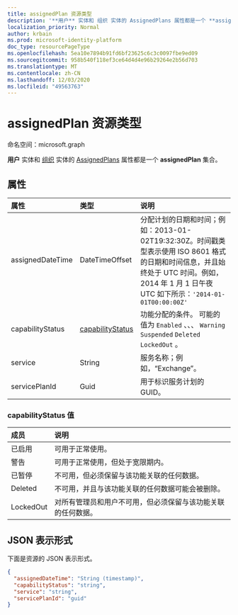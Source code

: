 ```yaml
---
title: assignedPlan 资源类型
description: '**用户** 实体和 组织 实体的 AssignedPlans 属性都是一个 **assignedPlan** 集合。'
localization_priority: Normal
author: krbain
ms.prod: microsoft-identity-platform
doc_type: resourcePageType
ms.openlocfilehash: 5ea10e7894b91fd6bf23625c6c3c0097fbe9ed09
ms.sourcegitcommit: 958b540f118ef3ce64d4d4e96b29264e2b56d703
ms.translationtype: MT
ms.contentlocale: zh-CN
ms.lasthandoff: 12/03/2020
ms.locfileid: "49563763"
---
```

# <a name="assignedplan-resource-type"></a>assignedPlan 资源类型

命名空间：microsoft.graph

**用户** 实体和 [组织](user.md) 实体的 [AssignedPlans](organization.md) 属性都是一个 **assignedPlan** 集合。


## <a name="properties"></a>属性

| 属性     | 类型   |说明|
|:---------------|:--------|:----------|
|assignedDateTime|DateTimeOffset|分配计划的日期和时间；例如：2013-01-02T19:32:30Z。时间戳类型表示使用 ISO 8601 格式的日期和时间信息，并且始终处于 UTC 时间。例如，2014 年 1 月 1 日午夜 UTC 如下所示：`'2014-01-01T00:00:00Z'`|
|capabilityStatus|[capabilityStatus](#capabilitystatus-values)|功能分配的条件。 可能的值为 `Enabled` 、、、 `Warning` `Suspended` `Deleted` `LockedOut` 。|
|service|String|服务名称；例如，“Exchange”。|
|servicePlanId|Guid|用于标识服务计划的 GUID。|


### <a name="capabilitystatus-values"></a>capabilityStatus 值

| 成员 | 说明  |
|:---------------|:--------|
| 已启用 | 可用于正常使用。 |
| 警告 | 可用于正常使用，但处于宽限期内。 |
| 已暂停 | 不可用，但必须保留与该功能关联的任何数据。 |
| Deleted | 不可用，并且与该功能关联的任何数据可能会被删除。 |
| LockedOut | 对所有管理员和用户不可用，但必须保留与该功能关联的任何数据。 |

## <a name="json-representation"></a>JSON 表示形式

下面是资源的 JSON 表示形式。

<!-- {
  "blockType": "resource",
  "optionalProperties": [

  ],
  "@odata.type": "microsoft.graph.assignedPlan"
}-->

```json
{
  "assignedDateTime": "String (timestamp)",
  "capabilityStatus": "string",
  "service": "string",
  "servicePlanId": "guid"
}

```

<!-- uuid: 8fcb5dbc-d5aa-4681-8e31-b001d5168d79
2015-10-25 14:57:30 UTC -->
<!-- {
  "type": "#page.annotation",
  "description": "assignedPlan resource",
  "keywords": "",
  "section": "documentation",
  "tocPath": ""
}-->

